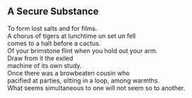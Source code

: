 A Secure Substance
------------------
To form lost salts and for films.  
A chorus of tigers at lunchtime un set un fell  
comes to a halt before a cactus.  
Of your brimstone flint when you hold out your arm.  
Draw from it the exiled  
machine of its own study.  
Once there was a browbeaten cousin who  
pacified at parties, sitting in a loop, among warmths.  
What seems simultaneous to one will not seem so to another.  
